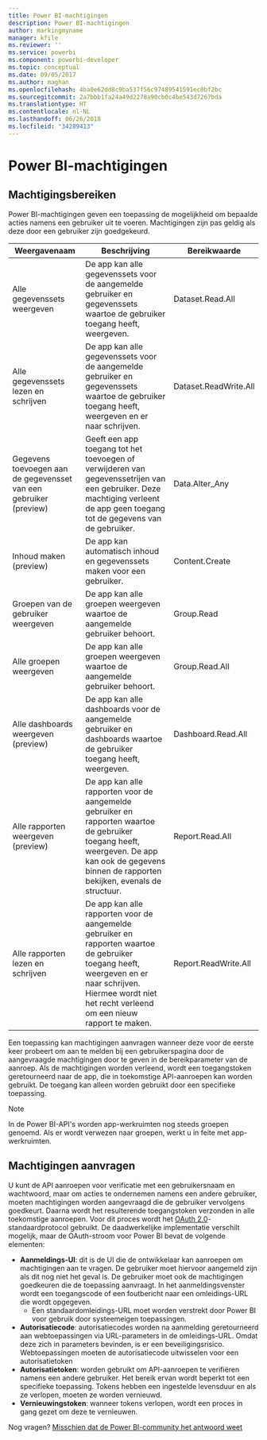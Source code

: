 ```yaml
---
title: Power BI-machtigingen
description: Power BI-machtigingen
author: markingmyname
manager: kfile
ms.reviewer: ''
ms.service: powerbi
ms.component: powerbi-developer
ms.topic: conceptual
ms.date: 09/05/2017
ms.author: maghan
ms.openlocfilehash: 4ba0e62dd8c9ba537f56c97489541591ec0bf2bc
ms.sourcegitcommit: 2a7bbb1fa24a49d2278a90cb0c4be543d7267bda
ms.translationtype: HT
ms.contentlocale: nl-NL
ms.lasthandoff: 06/26/2018
ms.locfileid: "34289413"
---
```

# <a name="power-bi-permissions"></a>Power BI-machtigingen
## <a name="permission-scopes"></a>Machtigingsbereiken
Power BI-machtigingen geven een toepassing de mogelijkheid om bepaalde acties namens een gebruiker uit te voeren. Machtigingen zijn pas geldig als deze door een gebruiker zijn goedgekeurd.

| Weergavenaam | Beschrijving | Bereikwaarde |
| --- | --- | --- |
| Alle gegevenssets weergeven |De app kan alle gegevenssets voor de aangemelde gebruiker en gegevenssets waartoe de gebruiker toegang heeft, weergeven. |Dataset.Read.All |
| Alle gegevenssets lezen en schrijven |De app kan alle gegevenssets voor de aangemelde gebruiker en gegevenssets waartoe de gebruiker toegang heeft, weergeven en er naar schrijven. |Dataset.ReadWrite.All |
| Gegevens toevoegen aan de gegevensset van een gebruiker (preview) |Geeft een app toegang tot het toevoegen of verwijderen van gegevenssetrijen van een gebruiker. Deze machtiging verleent de app geen toegang tot de gegevens van de gebruiker. |Data.Alter_Any |
| Inhoud maken (preview) |De app kan automatisch inhoud en gegevenssets maken voor een gebruiker. |Content.Create |
| Groepen van de gebruiker weergeven |De app kan alle groepen weergeven waartoe de aangemelde gebruiker behoort. |Group.Read |
| Alle groepen weergeven |De app kan alle groepen weergeven waartoe de aangemelde gebruiker behoort. |Group.Read.All |
| Alle dashboards weergeven (preview) |De app kan alle dashboards voor de aangemelde gebruiker en dashboards waartoe de gebruiker toegang heeft, weergeven. |Dashboard.Read.All |
| Alle rapporten weergeven (preview) |De app kan alle rapporten voor de aangemelde gebruiker en rapporten waartoe de gebruiker toegang heeft, weergeven. De app kan ook de gegevens binnen de rapporten bekijken, evenals de structuur. |Report.Read.All |
| Alle rapporten lezen en schrijven |De app kan alle rapporten voor de aangemelde gebruiker en rapporten waartoe de gebruiker toegang heeft, weergeven en er naar schrijven. Hiermee wordt niet het recht verleend om een nieuw rapport te maken. |Report.ReadWrite.All |

Een toepassing kan machtigingen aanvragen wanneer deze voor de eerste keer probeert om aan te melden bij een gebruikerspagina door de aangevraagde machtigingen door te geven in de bereikparameter van de aanroep. Als de machtigingen worden verleend, wordt een toegangstoken geretourneerd naar de app, die in toekomstige API-aanroepen kan worden gebruikt. De toegang kan alleen worden gebruikt door een specifieke toepassing.

> [!NOTE]
> In de Power BI-API's worden app-werkruimten nog steeds groepen genoemd. Als er wordt verwezen naar groepen, werkt u in feite met app-werkruimten.
> 
> 

## <a name="requesting-permissions"></a>Machtigingen aanvragen
U kunt de API aanroepen voor verificatie met een gebruikersnaam en wachtwoord, maar om acties te ondernemen namens een andere gebruiker, moeten machtigingen worden aangevraagd die de gebruiker vervolgens goedkeurt. Daarna wordt het resulterende toegangstoken verzonden in alle toekomstige aanroepen. Voor dit proces wordt het [OAuth 2.0](http://oauth.net/2/)-standaardprotocol gebruikt. De daadwerkelijke implementatie verschilt mogelijk, maar de OAuth-stroom voor Power BI bevat de volgende elementen:

* **Aanmeldings-UI**: dit is de UI die de ontwikkelaar kan aanroepen om machtigingen aan te vragen. De gebruiker moet hiervoor aangemeld zijn als dit nog niet het geval is. De gebruiker moet ook de machtigingen goedkeuren die de toepassing aanvraagt. In het aanmeldingsvenster wordt een toegangscode of een foutbericht naar een omleidings-URL die wordt opgegeven.
  * Een standaardomleidings-URL moet worden verstrekt door Power BI voor gebruik door systeemeigen toepassingen.
* **Autorisatiecode**: autorisatiecodes worden na aanmelding geretourneerd aan webtoepassingen via URL-parameters in de omleidings-URL. Omdat deze zich in parameters bevinden, is er een beveiligingsrisico. Webtoepassingen moeten de autorisatiecode uitwisselen voor een autorisatietoken
* **Autorisatietoken**: worden gebruikt om API-aanroepen te verifiëren namens een andere gebruiker. Het bereik ervan wordt beperkt tot een specifieke toepassing. Tokens hebben een ingestelde levensduur en als ze verlopen, moeten ze worden vernieuwd.
* **Vernieuwingstoken**: wanneer tokens verlopen, wordt een proces in gang gezet om deze te vernieuwen.

Nog vragen? [Misschien dat de Power BI-community het antwoord weet](http://community.powerbi.com/)

